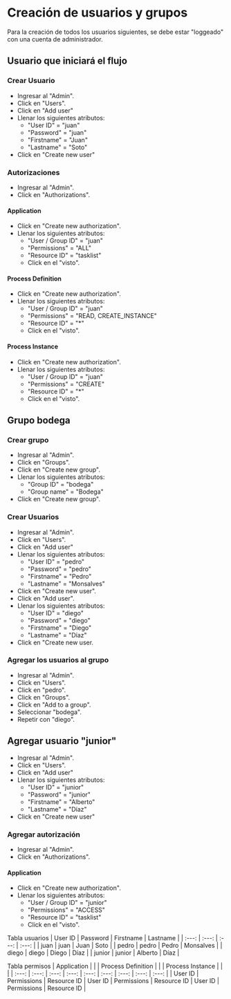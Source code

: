 # Creación de usuarios y grupos
Para la creación de todos los usuarios siguientes, se debe estar "loggeado" con una cuenta de administrador.

## Usuario que iniciará el flujo
### Crear Usuario
- Ingresar al "Admin".
- Click en "Users".
- Click en "Add user"
- Llenar los siguientes atributos:
  - "User ID" = "juan"
  - "Password" = "juan"
  - "Firstname" = "Juan"
  - "Lastname" = "Soto"
- Click en "Create new user"
### Autorizaciones
- Ingresar al "Admin".
- Click en "Authorizations".

#### Application
- Click en "Create new authorization".
- Llenar los siguientes atributos:
  - "User / Group ID" = "juan"
  - "Permissions" = "ALL"
  - "Resource ID" = "tasklist"
  - Click en el "visto".
#### Process Definition
- Click en "Create new authorization".
- Llenar los siguientes atributos:
  - "User / Group ID" = "juan"
  - "Permissions" = "READ, CREATE_INSTANCE"
  - "Resource ID" = "*"
  - Click en el "visto".
#### Process Instance
- Click en "Create new authorization".
- Llenar los siguientes atributos:
  - "User / Group ID" = "juan"
  - "Permissions" = "CREATE"
  - "Resource ID" = "*"
  - Click en el "visto".
  
## Grupo bodega
### Crear grupo
- Ingresar al "Admin".
- Click en "Groups".
- Click en "Create new group".
- Llenar los siguientes atributos:
  - "Group ID" = "bodega"
  - "Group name" = "Bodega"
- Click en "Create new group".
### Crear Usuarios
- Ingresar al "Admin".
- Click en "Users".
- Click en "Add user"
- Llenar los siguientes atributos:
  - "User ID" = "pedro"
  - "Password" = "pedro"
  - "Firstname" = "Pedro"
  - "Lastname" = "Monsalves"
- Click en "Create new user".
- Click en "Add user".
- Llenar los siguientes atributos:
  - "User ID" = "diego"
  - "Password" = "diego"
  - "Firstname" = "Diego"
  - "Lastname" = "Díaz"
- Click en "Create new user.
### Agregar los usuarios al grupo
- Ingresar al "Admin".
- Click en "Users".
- Click en "pedro".
- Click en "Groups".
- Click en "Add to a group".
- Seleccionar "bodega".
- Repetir con "diego".
## Agregar usuario "junior"
- Ingresar al "Admin".
- Click en "Users".
- Click en "Add user"
- Llenar los siguientes atributos:
  - "User ID" = "junior"
  - "Password" = "junior"
  - "Firstname" = "Alberto"
  - "Lastname" = "Díaz"
- Click en "Create new user"
### Agregar autorización
- Ingresar al "Admin".
- Click en "Authorizations".

#### Application
- Click en "Create new authorization".
- Llenar los siguientes atributos:
  - "User / Group ID" = "junior"
  - "Permissions" = "ACCESS"
  - "Resource ID" = "tasklist"
  - Click en el "visto".



Tabla usuarios
| User ID | Password | Firstname | Lastname  |
| :---:   | :---:    | :---:     | :---:     |
| juan    | juan     | Juan      | Soto      |
| pedro   | pedro    | Pedro     | Monsalves |
| diego   | diego    | Diego     | Díaz      |
| junior  | junior   | Alberto   | Díaz      |



Tabla permisos
| Application |             |             | Process Definition |             |             | Process Instance |             |             |
| :---:       | :---:       | :---:       | :---:              | :---:       | :---:       | :---:            | :---:       | :---:       |
| User ID     | Permissions | Resource ID | User ID            | Permissions | Resource ID | User ID          | Permissions | Resource ID |
